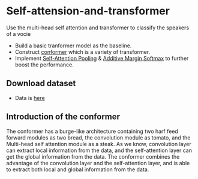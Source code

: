 # Self-attension-and-transformer

Use the multi-head self attention and transformer to classify the speakers of a vocie

- Build a basic tranformer model as the baseline.
- Construct [conformer](https://arxiv.org/abs/2005.08100) which is a variety of transformer. 
- Implement [Self-Attention Pooling](https://arxiv.org/pdf/2008.01077v1.pdf) & [Additive Margin Softmax](https://arxiv.org/pdf/1801.05599.pdf) to further boost the performance.

## Download dataset
- Data is [here](https://drive.google.com/drive/folders/1vI1kuLB-q1VilIftiwnPOCAeOOFfBZge?usp=sharing)

## Introduction of the conformer

The conformer has a burge-like architecture containing two harf feed forward modules as two bread, the convolution module as tomato, and the Multi-head self attention module as a steak. As we know, convolution layer can extract local information from the data, and the self-attention layer can get the global information from the data. 
The conformer combines the advantage of the convolution layer and the self-attention layer, and is able to extract both local and global information from the data.

